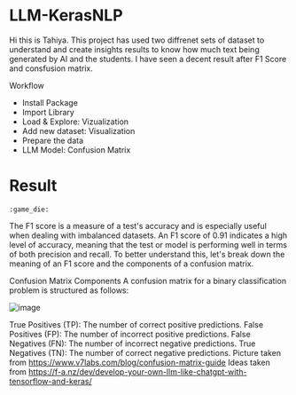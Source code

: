 # LLM-KerasNLP

Hi this is Tahiya. This project has used two diffrenet sets of dataset to understand and create insights results to know how much text being generated by AI and the students. I have seen a decent result after F1 Score and consfusion matrix.

Workflow
- Install Package
- Import Library
- Load & Explore: 
  Vizualization
- Add new dataset: 
  Visualization
- Prepare the data
- LLM Model: 
  Confusion Matrix

# Result 	

	:game_die:

The F1 score is a measure of a test's accuracy and is especially useful when dealing with imbalanced datasets. An F1 score of 0.91 indicates a high level of accuracy, meaning that the test or model is performing well in terms of both precision and recall. To better understand this, let's break down the meaning of an F1 score and the components of a confusion matrix.



Confusion Matrix Components A confusion matrix for a binary classification problem is structured as follows:

![image](https://github.com/tahiyar7/LLM-KerasNLP/assets/105504069/2d5c6ead-abfe-48a0-90e2-39e5ca4eb295)

True Positives (TP): The number of correct positive predictions.
False Positives (FP): The number of incorrect positive predictions.
False Negatives (FN): The number of incorrect negative predictions.
True Negatives (TN): The number of correct negative predictions. Picture taken from https://www.v7labs.com/blog/confusion-matrix-guide Ideas taken from https://f-a.nz/dev/develop-your-own-llm-like-chatgpt-with-tensorflow-and-keras/
